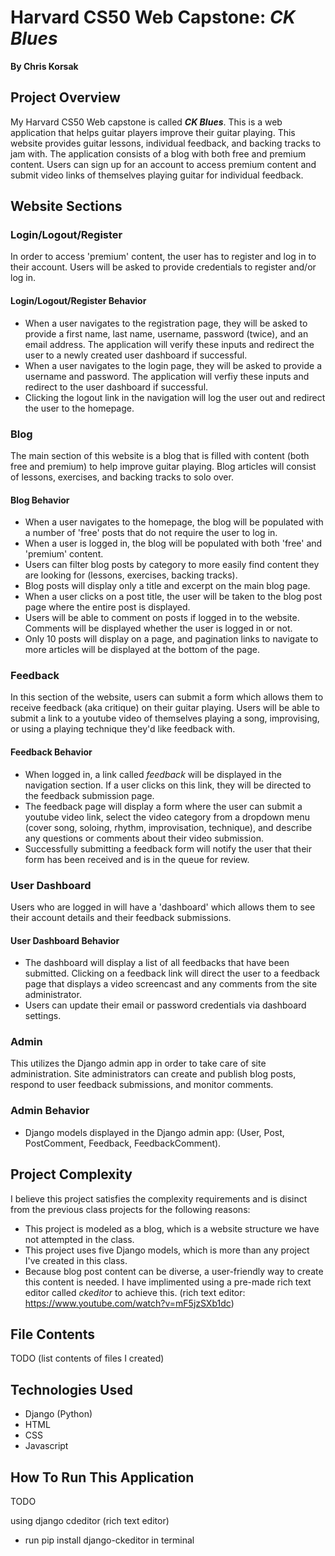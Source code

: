 # Harvard CS50 Web Capstone: *CK Blues*
__By Chris Korsak__

## Project Overview

My Harvard CS50 Web capstone is called __*CK Blues*__. This is a web application that helps guitar players improve their guitar playing. This website provides guitar lessons, individual feedback, and backing tracks to jam with. The application consists of a blog with both free and premium content. Users can sign up for an account to access premium content and submit video links of themselves playing guitar for individual feedback.

## Website Sections

### Login/Logout/Register
In order to access 'premium' content, the user has to register and log in to their account. Users will be asked to provide credentials to register and/or log in.
#### Login/Logout/Register Behavior
* When a user navigates to the registration page, they will be asked to provide a first name, last name, username, password (twice), and an email address. The application will verify these inputs and redirect the user to a newly created user dashboard if successful.
* When a user navigates to the login page, they will be asked to provide a username and password. The application will verfiy these inputs and redirect to the user dashboard if successful.
* Clicking the logout link in the navigation will log the user out and redirect the user to the homepage.

### Blog
The main section of this website is a blog that is filled with content (both free and premium) to help improve guitar playing. Blog articles will consist of lessons, exercises, and backing tracks to solo over.
#### Blog Behavior
* When a user navigates to the homepage, the blog will be populated with a number of 'free' posts that do not require the user to log in.
* When a user is logged in, the blog will be populated with both 'free' and 'premium' content.
* Users can filter blog posts by category to more easily find content they are looking for (lessons, exercises, backing tracks).
* Blog posts will display only a title and excerpt on the main blog page.
* When a user clicks on a post title, the user will be taken to the blog post page where the entire post is displayed.
* Users will be able to comment on posts if logged in to the website. Comments will be displayed whether the user is logged in or not.
* Only 10 posts will display on a page, and pagination links to navigate to more articles will be displayed at the bottom of the page.

### Feedback
In this section of the website, users can submit a form which allows them to receive feedback (aka critique) on their guitar playing. Users will be able to submit a link to a youtube video of themselves playing a song, improvising, or using a playing technique they'd like feedback with.
#### Feedback Behavior
* When logged in, a link called *feedback* will be displayed in the navigation section. If a user clicks on this link, they will be directed to the feedback submission page.
* The feedback page will display a form where the user can submit a youtube video link, select the video category from a dropdown menu (cover song, soloing, rhythm, improvisation, technique), and describe any questions or comments about their video submission.
* Successfully submitting a feedback form will notify the user that their form has been received and is in the queue for review.

### User Dashboard
Users who are logged in will have a 'dashboard' which allows them to see their account details and their feedback submissions.
#### User Dashboard Behavior
* The dashboard will display a list of all feedbacks that have been submitted. Clicking on a feedback link will direct the user to a feedback page that displays a video screencast and any comments from the site administrator.
* Users can update their email or password credentials via dashboard settings.

### Admin
This utilizes the Django admin app in order to take care of site administration. Site administrators can create and publish blog posts, respond to user feedback submissions, and monitor comments.
### Admin Behavior
* Django models displayed in the Django admin app: (User, Post, PostComment, Feedback, FeedbackComment).

## Project Complexity
I believe this project satisfies the complexity requirements and is disinct from the previous class projects for the following reasons:

* This project is modeled as a blog, which is a website structure we have not attempted in the class.
* This project uses five Django models, which is more than any project I've created in this class.
* Because blog post content can be diverse, a user-friendly way to create this content is needed. I have implimented using a pre-made rich text editor called *ckeditor* to achieve this. (rich text editor: https://www.youtube.com/watch?v=mF5jzSXb1dc)

## File Contents

TODO (list contents of files I created)

## Technologies Used
* Django (Python)
* HTML
* CSS
* Javascript

## How To Run This Application

TODO
<!-- If you’ve added any Python packages that need to be installed in order to run your web application, be sure to add them to a requirements.txt file! -->
using django cdeditor (rich text editor)
* run pip install django-ckeditor in terminal

<!-- * Administrators can flag posts as published, unpublished, free, or premium. -->


